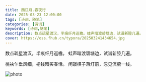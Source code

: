 ```yaml
---
title: 西江月.春夜行
date: 2025-03-23 12:00:00
tags: [诗词、随笔]
categories: [诗词]
keywords: [诗词,随笔]
description: 数点疏星渡汉，半痕纤月巡檐。蛙声暗渡碧塘边，试谱新腔几遍。
cover: https://oss.fhub.cn/typora/202503241434654.jpg
---
```


数点疏星渡汉，半痕纤月巡檐。
蛙声暗渡碧塘边，试谱新腔几遍。

桃袂乍垂风细，榆钱暗买春恬。
闲敲棋子落灯前，忽见流萤一线。

![photo](https://oss.fhub.cn/typora/202503241434654.jpg)
